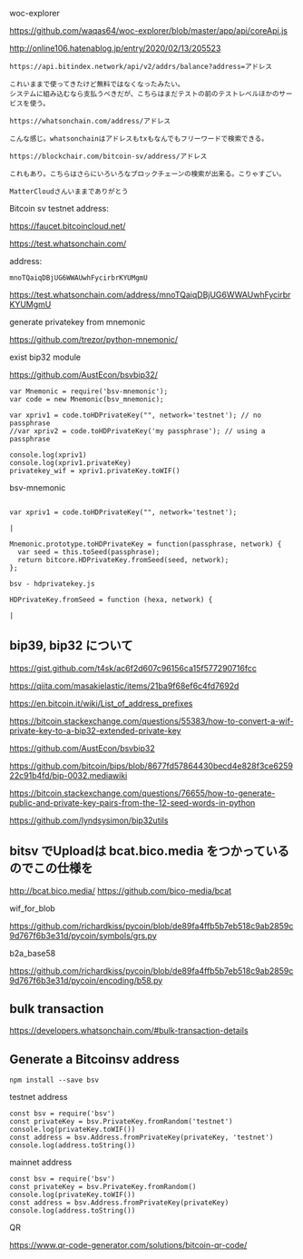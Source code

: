 woc-explorer

https://github.com/waqas64/woc-explorer/blob/master/app/api/coreApi.js


http://online106.hatenablog.jp/entry/2020/02/13/205523

```
https://api.bitindex.network/api/v2/addrs/balance?address=アドレス

これいままで使ってきたけど無料ではなくなったみたい。
システムに組み込むなら支払うべきだが、こちらはまだテストの前のテストレベルほかのサービスを使う。

https://whatsonchain.com/address/アドレス

こんな感じ。whatsonchainはアドレスもtxもなんでもフリーワードで検索できる。

https://blockchair.com/bitcoin-sv/address/アドレス

これもあり。こちらはさらにいろいろなブロックチェーンの検索が出来る。こりゃすごい。

MatterCloudさんいままでありがとう
```

Bitcoin sv testnet address:

https://faucet.bitcoincloud.net/

https://test.whatsonchain.com/

address:

```
mnoTQaiqDBjUG6WWAUwhFycirbrKYUMgmU
```

https://test.whatsonchain.com/address/mnoTQaiqDBjUG6WWAUwhFycirbrKYUMgmU


generate privatekey from mnemonic

https://github.com/trezor/python-mnemonic/

exist bip32 module

https://github.com/AustEcon/bsvbip32/

```
var Mnemonic = require('bsv-mnemonic');
var code = new Mnemonic(bsv_mnemonic);

var xpriv1 = code.toHDPrivateKey("", network='testnet'); // no passphrase
//var xpriv2 = code.toHDPrivateKey('my passphrase'); // using a passphrase

console.log(xpriv1)
console.log(xpriv1.privateKey)
privatekey_wif = xpriv1.privateKey.toWIF()
```


bsv-mnemonic

```

var xpriv1 = code.toHDPrivateKey("", network='testnet');

|

Mnemonic.prototype.toHDPrivateKey = function(passphrase, network) {
  var seed = this.toSeed(passphrase);
  return bitcore.HDPrivateKey.fromSeed(seed, network);
};

bsv - hdprivatekey.js

HDPrivateKey.fromSeed = function (hexa, network) {

|

```

## bip39, bip32 について

https://gist.github.com/t4sk/ac6f2d607c96156ca15f577290716fcc

https://qiita.com/masakielastic/items/21ba9f68ef6c4fd7692d

https://en.bitcoin.it/wiki/List_of_address_prefixes

https://bitcoin.stackexchange.com/questions/55383/how-to-convert-a-wif-private-key-to-a-bip32-extended-private-key

https://github.com/AustEcon/bsvbip32

https://github.com/bitcoin/bips/blob/8677fd57864430becd4e828f3ce625922c91b4fd/bip-0032.mediawiki


https://bitcoin.stackexchange.com/questions/76655/how-to-generate-public-and-private-key-pairs-from-the-12-seed-words-in-python

https://github.com/lyndsysimon/bip32utils


## bitsv でUploadは bcat.bico.media をつかっているのでこの仕様を

http://bcat.bico.media/
https://github.com/bico-media/bcat



wif_for_blob

https://github.com/richardkiss/pycoin/blob/de89fa4ffb5b7eb518c9ab2859c9d767f6b3e31d/pycoin/symbols/grs.py

b2a_base58

https://github.com/richardkiss/pycoin/blob/de89fa4ffb5b7eb518c9ab2859c9d767f6b3e31d/pycoin/encoding/b58.py


## bulk transaction

https://developers.whatsonchain.com/#bulk-transaction-details



## Generate a Bitcoinsv address

```
npm install --save bsv
```

testnet address

```
const bsv = require('bsv')
const privateKey = bsv.PrivateKey.fromRandom('testnet')
console.log(privateKey.toWIF())
const address = bsv.Address.fromPrivateKey(privateKey, 'testnet')
console.log(address.toString())
```


mainnet address

```
const bsv = require('bsv')
const privateKey = bsv.PrivateKey.fromRandom()
console.log(privateKey.toWIF())
const address = bsv.Address.fromPrivateKey(privateKey)
console.log(address.toString())
```

QR

https://www.qr-code-generator.com/solutions/bitcoin-qr-code/
